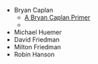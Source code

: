 - Bryan Caplan
	- [A Bryan Caplan Primer](https://www.reddit.com/r/slatestarcodex/comments/3vf8qw/a_bryan_caplan_primer/)
	-
- Michael Huemer
- David Friedman
- Milton Friedman
- Robin Hanson